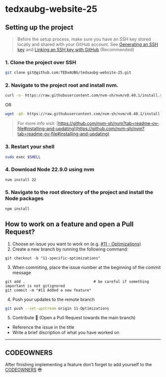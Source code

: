 # tedxaubg-website-25

## Setting up the project

> Before the setup process, make sure you have an SSH key stored locally and shared with your GitHub account. See [Generating an SSH key](https://docs.github.com/en/authentication/connecting-to-github-with-ssh/generating-a-new-ssh-key-and-adding-it-to-the-ssh-agent) and [Linking an SSH key with GitHub](https://docs.github.com/en/authentication/connecting-to-github-with-ssh/adding-a-new-ssh-key-to-your-github-account) (Recommended)

### 1. Clone the project over SSH

```bash
git clone git@github.com:TEDxAUBG/tedxaubg-website-25.git
```

### 2. Navigate to the project root and install nvm.

```bash
curl -o- https://raw.githubusercontent.com/nvm-sh/nvm/v0.40.1/install.sh | bash
```

OR

```bash
wget -qO- https://raw.githubusercontent.com/nvm-sh/nvm/v0.40.1/install.sh | bash
```

> For more info visit: [https://github.com/nvm-sh/nvm?tab=readme-ov-file#installing-and-updating](https://github.com/nvm-sh/nvm?tab=readme-ov-file#installing-and-updating)

### 3. Restart your shell

```bash
sudo exec $SHELL
```

### 4. Download Node 22.9.0 using nvm

```bash
nvm install 22
```

### 5. Navigate to the root directory of the project and install the Node packages

```bash
npm install
```

## How to work on a feature and open a Pull Request?

1. Choose an issue you want to work on (e.g. [#11 - Optimizations](https://github.com/AUBGTheHUB/monolith/issues/11))
2. Create a new branch by running the following command:

```shell
git checkout -b "11-specific-optimizations"
```

3. When commiting, place the issue number at the beginning of the commit message

```shell
git add .                               # be careful if something important is not gitignored
git commit -m "#11 Added a new feature"
```

4. Push your updates to the remote branch

```bash
git push --set-upstream origin 11-Optimizations
```

5. Contribute 🤝 (Open a Pull Request towards the main branch)

- Reference the issue in the title
- Write a brief discription of what you have worked on

---

## CODEOWNERS

After finishing implementing a feature don't forget to add yourself to the [CODEOWNERS](.github/CODEOWNERS) 😎
